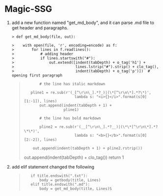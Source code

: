 # Magic-SSG
1.  add a new function named "get_md_body", and it can parse .md file to get header and paragraphs.

        > def get_md_body(file, out):

        >    with open(file, 'r', encoding=encode) as f:
        >        for lines in f.readlines():
        >            # adding header
        >            if lines.startswith("#"):
        >                out.extend([indent(tabDepth) + o_tag('h1') +
        >                            lines.lstrip("#").strip() + clo_tag(),
        >                            indent(tabDepth) + o_tag('p')])  # opening first paragraph

    >            # the line has italic markdown
    >
    >        pline1 = re.sub(r'(_[^\r\n\_].*?_)|(\*[^\r\n\*].*?\*)',
    >                            lambda s: "<i>{}</i>".format(s[0][1:-1]), lines)
    >            out.append(indent(tabDepth + 1) +
    >                       pline1)
    >
    >            # the line has bold markdown
    >
    >            pline2 = re.sub(r'(__[^\r\n\_].*?__)|(\*\*[^\r\n\*].*?\*\*)',
    >                            lambda s: "<b>{}</b>".format(s[0][2:-2]), lines)
    >
    >         out.append(indent(tabDepth + 1) + pline2.rstrip())
    >
    > out.append(indent(tabDepth) + clo_tag())
    > return 1

2.  add elif statement changed the following
    >        if title.endswith(".txt"):
    >            body = getbody(title, Lines)
    >        elif title.endswith(".md"):
    >            body = get_md_body(title, Lines)S
